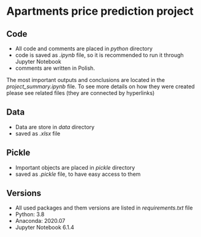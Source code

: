 # Apartments price prediction project

## Code
* All code and comments are placed in *python* directory
* code is saved as *.ipynb* file, so it is recommended to run it through Jupyter Notebook
* comments are written in Polish.

The most important outputs and conclusions are located in the *project_summary.ipynb* file.
To see more details on how they were created please see related files (they are connected by hyperlinks)

## Data
* Data are store in *data* directory
* saved as *.xlsx* file

## Pickle
* Important objects are placed in *pickle* directory 
* saved as *.pickle* file, to have easy access to them

## Versions
* All used packages and them versions are listed in *requirements.txt* file
* Python: 3.8
* Anaconda: 2020.07
* Jupyter Notebook 6.1.4